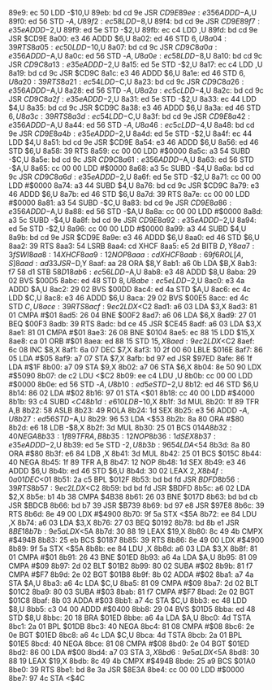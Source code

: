 89e9: ec 50        LDD    -$10,U
89eb: bd cd 9e     JSR    $CD9E
89ee: e3 56        ADDD   -$A,U
89f0: ed 56        STD    -$A,U
89f2: ec 58        LDD    -$8,U
89f4: bd cd 9e     JSR    $CD9E
89f7: e3 5e        ADDD   -$2,U
89f9: ed 5e        STD    -$2,U
89fb: ec c4        LDD    ,U
89fd: bd cd 9e     JSR    $CD9E
8a00: e3 46        ADDD   $6,U
8a02: ed 46        STD    $6,U
8a04: 39           RTS
8a05: ec 50        LDD    -$10,U
8a07: bd cd 9c     JSR    $CD9C
8a0a: e3 56        ADDD   -$A,U
8a0c: ed 56        STD    -$A,U
8a0e: ec 58        LDD    -$8,U
8a10: bd cd 9c     JSR    $CD9C
8a13: e3 5e        ADDD   -$2,U
8a15: ed 5e        STD    -$2,U
8a17: ec c4        LDD    ,U
8a19: bd cd 9c     JSR    $CD9C
8a1c: e3 46        ADDD   $6,U
8a1e: ed 46        STD    $6,U
8a20: 39           RTS
8a21: ec 54        LDD    -$C,U
8a23: bd cd 9c     JSR    $CD9C
8a26: e3 56        ADDD   -$A,U
8a28: ed 56        STD    -$A,U
8a2a: ec 5c        LDD    -$4,U
8a2c: bd cd 9c     JSR    $CD9C
8a2f: e3 5e        ADDD   -$2,U
8a31: ed 5e        STD    -$2,U
8a33: ec 44        LDD    $4,U
8a35: bd cd 9c     JSR    $CD9C
8a38: e3 46        ADDD   $6,U
8a3a: ed 46        STD    $6,U
8a3c: 39           RTS
8a3d: ec 54        LDD    -$C,U
8a3f: bd cd 9e     JSR    $CD9E
8a42: e3 56        ADDD   -$A,U
8a44: ed 56        STD    -$A,U
8a46: ec 5c        LDD    -$4,U
8a48: bd cd 9e     JSR    $CD9E
8a4b: e3 5e        ADDD   -$2,U
8a4d: ed 5e        STD    -$2,U
8a4f: ec 44        LDD    $4,U
8a51: bd cd 9e     JSR    $CD9E
8a54: e3 46        ADDD   $6,U
8a56: ed 46        STD    $6,U
8a58: 39           RTS
8a59: cc 00 00     LDD    #$0000
8a5c: a3 54        SUBD   -$C,U
8a5e: bd cd 9c     JSR    $CD9C
8a61: e3 56        ADDD   -$A,U
8a63: ed 56        STD    -$A,U
8a65: cc 00 00     LDD    #$0000
8a68: a3 5c        SUBD   -$4,U
8a6a: bd cd 9c     JSR    $CD9C
8a6d: e3 5e        ADDD   -$2,U
8a6f: ed 5e        STD    -$2,U
8a71: cc 00 00     LDD    #$0000
8a74: a3 44        SUBD   $4,U
8a76: bd cd 9c     JSR    $CD9C
8a79: e3 46        ADDD   $6,U
8a7b: ed 46        STD    $6,U
8a7d: 39           RTS
8a7e: cc 00 00     LDD    #$0000
8a81: a3 54        SUBD   -$C,U
8a83: bd cd 9e     JSR    $CD9E
8a86: e3 56        ADDD   -$A,U
8a88: ed 56        STD    -$A,U
8a8a: cc 00 00     LDD    #$0000
8a8d: a3 5c        SUBD   -$4,U
8a8f: bd cd 9e     JSR    $CD9E
8a92: e3 5e        ADDD   -$2,U
8a94: ed 5e        STD    -$2,U
8a96: cc 00 00     LDD    #$0000
8a99: a3 44        SUBD   $4,U
8a9b: bd cd 9e     JSR    $CD9E
8a9e: e3 46        ADDD   $6,U
8aa0: ed 46        STD    $6,U
8aa2: 39           RTS
8aa3: 54           LSRB
8aa4: cd           XHCF
8aa5: e5 2d        BITB   $D,Y
8aa7: 3f           SWI
8aa8: 14           XHCF
8aa9: 12           NOP
8aaa: cd           XHCF
8aab: 69 f6        ROL    [A,S]
8aad: ad 33        JSR    -$D,Y
8aaf: aa 28        ORA    $8,Y
8ab1: a6 0b        LDA    $B,X
8ab3: f7 58 d1     STB    $58D1
8ab6: ec 56        LDD    -$A,U
8ab8: e3 48        ADDD   $8,U
8aba: 29 02        BVS    $00D5
8abc: ed 48        STD    $8,U
8abe: ec 5e        LDD    -$2,U
8ac0: e3 4a        ADDD   $A,U
8ac2: 29 02        BVS    $00DD
8ac4: ed 4a        STD    $A,U
8ac6: ec 4c        LDD    $C,U
8ac8: e3 46        ADDD   $6,U
8aca: 29 02        BVS    $00E5
8acc: ed 4c        STD    $C,U
8ace: 39           RTS
8acf: 9e c2        LDX    <$C2
8ad1: a6 03        LDA    $3,X
8ad3: 81 01        CMPA   #$01
8ad5: 26 04        BNE    $00F2
8ad7: a6 06        LDA    $6,X
8ad9: 27 01        BEQ    $00F3
8adb: 39           RTS
8adc: bd ce 45     JSR    $CE45
8adf: a6 03        LDA    $3,X
8ae1: 81 01        CMPA   #$01
8ae3: 26 08        BNE    $0104
8ae5: ec 88 15     LDD    $15,X
8ae8: ca 01        ORB    #$01
8aea: ed 88 15     STD    $15,X
8aed: 9e c2        LDX    <$C2
8aef: 6c 08        INC    $8,X
8af1: 6a 07        DEC    $7,X
8af3: 10 2f 00 60  LBLE   $016E
8af7: 86 05        LDA    #$05
8af9: a7 07        STA    $7,X
8afb: bd 97 ed     JSR    $97ED
8afe: 86 1f        LDA    #$1F
8b00: a7 09        STA    $9,X
8b02: a7 06        STA    $6,X
8b04: 8e 50 90     LDX    #$5090
8b07: de c2        LDU    <$C2
8b09: ee c4        LDU    ,U
8b0b: cc 00 00     LDD    #$0000
8b0e: ed 56        STD    -$A,U
8b10: ed 5e        STD    -$2,U
8b12: ed 46        STD    $6,U
8b14: 86 02        LDA    #$02
8b16: 97 01        STA    <$01
8b18: cc 40 00     LDD    #$4000
8b1b: 93 c4        SUBD   <$C4
8b1d: e6 10        LDB    -$10,X
8b1f: 3d           MUL
8b20: 1f 89        TFR    A,B
8b22: 58           ASLB
8b23: 49           ROLA
8b24: 1d           SEX
8b25: e3 56        ADDD   -$A,U
8b27: ed 56        STD    -$A,U
8b29: 96 53        LDA    <$53
8b2b: 8a 80        ORA    #$80
8b2d: e6 18        LDB    -$8,X
8b2f: 3d           MUL
8b30: 25 01        BCS    $014A
8b32: 40           NEGA
8b33: 1f 89        TFR    A,B
8b35: 12           NOP
8b36: 1d           SEX
8b37: e3 5e        ADDD   -$2,U
8b39: ed 5e        STD    -$2,U
8b3b: 96 54        LDA    <$54
8b3d: 8a 80        ORA    #$80
8b3f: e6 84        LDB    ,X
8b41: 3d           MUL
8b42: 25 01        BCS    $015C
8b44: 40           NEGA
8b45: 1f 89        TFR    A,B
8b47: 12           NOP
8b48: 1d           SEX
8b49: e3 46        ADDD   $6,U
8b4b: ed 46        STD    $6,U
8b4d: 30 02        LEAX   $2,X
8b4f: 0a 01        DEC    <$01
8b51: 2a c5        BPL    $012F
8b53: bd bd fd     JSR    $BDFD
8b56: 39           RTS
8b57: 9e c2        LDX    <$C2
8b59: bd bd fd     JSR    $BDFD
8b5c: a6 02        LDA    $2,X
8b5e: b1 4b 38     CMPA   $4B38
8b61: 26 03        BNE    $017D
8b63: bd bd cb     JSR    $BDCB
8b66: bd b7 39     JSR    $B739
8b69: bd 97 e8     JSR    $97E8
8b6c: 39           RTS
8b6d: 8e 49 00     LDX    #$4900
8b70: 9f 5a        STX    <$5A
8b72: ee 84        LDU    ,X
8b74: a6 03        LDA    $3,X
8b76: 27 03        BEQ    $0192
8b78: bd 8b e1     JSR    $8BE1
8b7b: 9e 5a        LDX    <$5A
8b7d: 30 88 19     LEAX   $19,X
8b80: 8c 49 4b     CMPX   #$494B
8b83: 25 eb        BCS    $0187
8b85: 39           RTS
8b86: 8e 49 00     LDX    #$4900
8b89: 9f 5a        STX    <$5A
8b8b: ee 84        LDU    ,X
8b8d: a6 03        LDA    $3,X
8b8f: 81 01        CMPA   #$01
8b91: 26 43        BNE    $01ED
8b93: a6 4a        LDA    $A,U
8b95: 81 09        CMPA   #$09
8b97: 2d 02        BLT    $01B2
8b99: 80 02        SUBA   #$02
8b9b: 81 f7        CMPA   #$F7
8b9d: 2e 02        BGT    $01B8
8b9f: 8b 02        ADDA   #$02
8ba1: a7 4a        STA    $A,U
8ba3: a6 4c        LDA    $C,U
8ba5: 81 09        CMPA   #$09
8ba7: 2d 02        BLT    $01C2
8ba9: 80 03        SUBA   #$03
8bab: 81 f7        CMPA   #$F7
8bad: 2e 02        BGT    $01C8
8baf: 8b 03        ADDA   #$03
8bb1: a7 4c        STA    $C,U
8bb3: ec 48        LDD    $8,U
8bb5: c3 04 00     ADDD   #$0400
8bb8: 29 04        BVS    $01D5
8bba: ed 48        STD    $8,U
8bbc: 20 18        BRA    $01ED
8bbe: a6 4a        LDA    $A,U
8bc0: 4d           TSTA
8bc1: 2a 01        BPL    $01DB
8bc3: 40           NEGA
8bc4: 81 08        CMPA   #$08
8bc6: 2e 0e        BGT    $01ED
8bc8: a6 4c        LDA    $C,U
8bca: 4d           TSTA
8bcb: 2a 01        BPL    $01E5
8bcd: 40           NEGA
8bce: 81 08        CMPA   #$08
8bd0: 2e 04        BGT    $01ED
8bd2: 86 00        LDA    #$00
8bd4: a7 03        STA    $3,X
8bd6: 9e 5a        LDX    <$5A
8bd8: 30 88 19     LEAX   $19,X
8bdb: 8c 49 4b     CMPX   #$494B
8bde: 25 a9        BCS    $01A0
8be0: 39           RTS
8be1: bd 8e 3a     JSR    $8E3A
8be4: cc 00 00     LDD    #$0000
8be7: 97 4c        STA    <$4C

